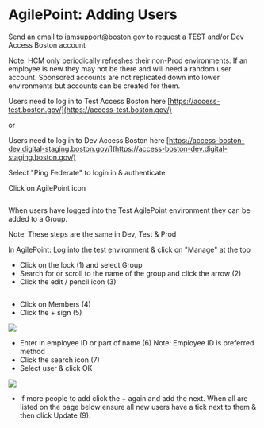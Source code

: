 # AgilePoint: Adding Users

Send an email to iamsupport@boston.gov to request a TEST and/or Dev Access Boston account

Note: HCM only periodically refreshes their non-Prod environments. If an employee is new they may not be there and will need a random user account. Sponsored accounts are not replicated down into lower environments but accounts can be created for them.

Users need to log in to Test Access Boston here [https://access-test.boston.gov/](https://access-test.boston.gov/)

or

Users need to log in to Dev Access Boston here [https://access-boston-dev.digital-staging.boston.gov/](https://access-boston-dev.digital-staging.boston.gov/)

Select "Ping Federate" to login in & authenticate

Click on AgilePoint icon

<img src="https://lh6.googleusercontent.com/5W1YiuwGPrVoa-xN6a145w_i5-NLj4rJ03Wttppdp2xDIqq7BjRmThSowCWE5gEQ8P2cog-dBT-0GBKp9ea9mxfYLugZpPwOdUPIBGWA_UzjAGwtl5tSljDo21TpIM1w1sFx_4XEsu9K1x8OKQ" alt="" data-size="original">



When users have logged into the Test AgilePoint environment they can be added to a Group.

Note: These steps are the same in Dev, Test & Prod

In AgilePoint: Log into the test environment & click on "Manage" at the top

* Click on the lock (1) and select Group
* Search for or scroll to the name of the group and click the arrow (2)
* Click the edit / pencil icon (3)

<img src="https://lh6.googleusercontent.com/j1_6rnx0Xqdbz_URsyoV2SlN1ZL9eDOIg3ZO3fmlTTv0YzSThDroC0iPdowpBXqphotkU0vLt-4Czec4DbTNhNIAuJ6F3mb9TOKMI7MwmxvYnvR0gsYj1pnCFNZkYiVQ_CD6VHsCFBjELZy7hw" alt="" data-size="original">

* Click on Members (4)
* Click the + sign (5)

![](https://lh5.googleusercontent.com/WWCPEeQHOmWz1v8I6XR39I2nIU0\_LsNckxmN\_bOiRGHSYbma01MDR7esBOLmEcbDzZ0BRZym4Pb8AbHRC3rnwnvbYUDqE0X0bYnj6vjZANMkvriv0ktyKufk4DpPYsgCHIzPy78W3ZbDm17erQ)

* Enter in employee ID or part of name (6) Note: Employee ID is preferred method
* Click the search icon (7)
* Select user & click OK

![](https://lh3.googleusercontent.com/1rLjXD4xjRY\_B2L\_bzVk26gwgjifTqSy7R7vPzgvLlfKgynlpHVL1Lu8oZ1uxBePDFLftqHgcE\_wPSThA09lwwOmG73t1w6gjuFWi948vC514KN2c83mVNlJ9kO5HuAS82ZpYeFmwBIfdleG3g)



* If more people to add click the + again and add the next. When all are listed on the page below ensure all new users have a tick next to them & then click Update (9).
